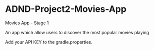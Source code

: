 # ADND-Project2-Movies-App
Movies App - Stage 1

An app which allow users to discover the most popular movies playing

Add your API KEY to the gradle.properties.
